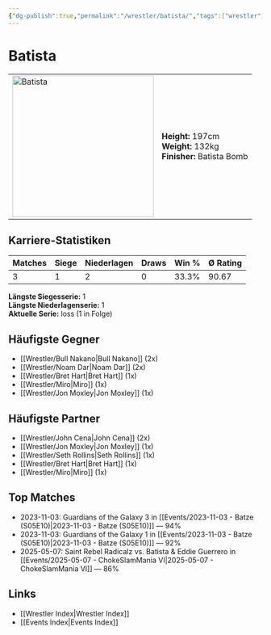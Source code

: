 ```yaml
---
{"dg-publish":true,"permalink":"/wrestler/batista/","tags":["wrestler"],"noteIcon":"","created":"2025-08-11T09:33:17.707+02:00"}
---
```



# Batista

<table>
<tr>
<td><img src="Batista.png" width="280" alt="Batista"></td>
<td>
<b>Height:</b> 197cm<br>
<b>Weight:</b> 132kg<br>
<b>Finisher:</b> Batista Bomb<br>
</td>
</tr>
</table>

## Karriere-Statistiken

| Matches | Siege | Niederlagen | Draws | Win % | Ø Rating |
|---------|-------|-------------|-------|-------|-----------|
| 3 | 1 | 2 | 0 | 33.3% | 90.67 |

**Längste Siegesserie:** 1<br>**Längste Niederlagenserie:** 1<br>**Aktuelle Serie:** loss (1 in Folge)


## Häufigste Gegner
- [[Wrestler/Bull Nakano\|Bull Nakano]] (2x)
- [[Wrestler/Noam Dar\|Noam Dar]] (2x)
- [[Wrestler/Bret Hart\|Bret Hart]] (1x)
- [[Wrestler/Miro\|Miro]] (1x)
- [[Wrestler/Jon Moxley\|Jon Moxley]] (1x)

## Häufigste Partner
- [[Wrestler/John Cena\|John Cena]] (2x)
- [[Wrestler/Jon Moxley\|Jon Moxley]] (1x)
- [[Wrestler/Seth Rollins\|Seth Rollins]] (1x)
- [[Wrestler/Bret Hart\|Bret Hart]] (1x)
- [[Wrestler/Miro\|Miro]] (1x)

## Top Matches
- 2023-11-03: Guardians of the Galaxy 3 in [[Events/2023-11-03 - Batze (S05E10)\|2023-11-03 - Batze (S05E10)]] — 94%
- 2023-11-03: Guardians of the Galaxy 1 in [[Events/2023-11-03 - Batze (S05E10)\|2023-11-03 - Batze (S05E10)]] — 92%
- 2025-05-07: Saint Rebel Radicalz vs. Batista & Eddie Guerrero in [[Events/2025-05-07 - ChokeSlamMania VI\|2025-05-07 - ChokeSlamMania VI]] — 86%

## Links
- [[Wrestler Index\|Wrestler Index]]
- [[Events Index\|Events Index]]
